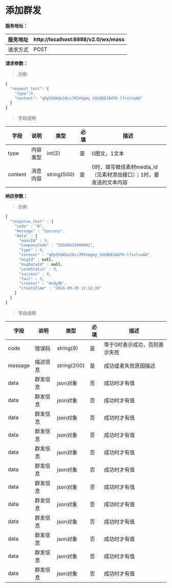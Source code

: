 # 添加群发

**服务地址：**

| 服务地址 | http:\/\/localhost:8888\/v2.0\/wx\/mass |
| --- | --- |
| 请求方式 | POST |

**请求参数：**

> 示例

```js
{
  "request_text": {
    "type":0,
    "content": "qRp5SOKQa1Oci7MIVUgmy_5XG9DEIBdfK-l7sxlnoA8"
  }
}
```

> 字段说明

| **字段** | **说明** | **类型** | **必填** | **描述** |
| --- | --- | --- | --- | --- |
| type | 内容类型 | int\(2\) | 是 | 0图文，1文本 |
| content | 消息内容 | string\(500\) | 是 | 0时，填写微信素材media\_id（见素材添加接口）；1时，要发送的文本内容 |

**响应参数：**

> 示例

```js
{
  "response_text" : {
    "code" : "0",
    "message" : "Success",
    "data" : {
      "massId" : 5,
      "companyCode" : "20160621000001",
      "type" : 0,
      "content" : "qRp5SOKQa1Oci7MIVUgmy_5XG9DEIBdfK-l7sxlnoA8",
      "msgId" : null,
      "msgDataId" : null,
      "sendStatus" : 0,
      "success" : 0,
      "fail" : 0,
      "creater" : "Andy兔",
      "createTime" : "2016-09-19 11:32:38"
    }
  }
}
```

> 字段说明

| **字段** | **说明** | **类型** | **必填** | **描述** |
| --- | --- | --- | --- | --- |
| code | 错误码 | string\(8\) | 是 | 等于0时表示成功，否则表示失败 |
| message | 描述信息 | string\(200\) | 是 | 成功或者失败原因描述 |
| data | 群发信息 | json对象 | 否  | 成功时才有值 |
| data | 群发信息 | json对象 | 否  | 成功时才有值 |
| data | 群发信息 | json对象 | 否  | 成功时才有值 |
| data | 群发信息 | json对象 | 否  | 成功时才有值 |
| data | 群发信息 | json对象 | 否  | 成功时才有值 |
| data | 群发信息 | json对象 | 否 | 成功时才有值 |
| data | 群发信息 | json对象 | 否 | 成功时才有值 |
| data | 群发信息 | json对象 | 否 | 成功时才有值 |
| data | 群发信息 | json对象 | 否 | 成功时才有值 |
| data | 群发信息 | json对象 | 否 | 成功时才有值 |
| data | 群发信息 | json对象 | 否 | 成功时才有值 |
| data | 群发信息 | json对象 | 否 | 成功时才有值 |

